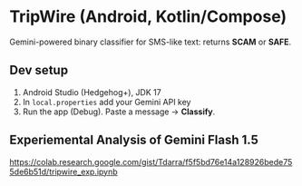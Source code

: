 # TripWire (Android, Kotlin/Compose)
Gemini-powered binary classifier for SMS-like text: returns **SCAM** or **SAFE**.

## Dev setup
1) Android Studio (Hedgehog+), JDK 17
2) In `local.properties` add your Gemini API key
3) Run the app (Debug). Paste a message → **Classify**.

## Experiemental Analysis of Gemini Flash 1.5
https://colab.research.google.com/gist/Tdarra/f5f5bd76e14a128926bede755de6b51d/tripwire_exp.ipynb
